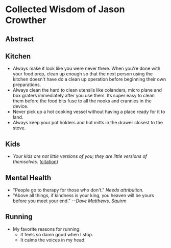 # Collected Wisdom of Jason Crowther

## Abstract

## Kitchen

- Always make it look like you were never there.  When you're done with your food prep, clean up enough so that the next person using the kitchen doesn't have do a clean up operation before beginning their own preparations.
- Always clean the hard to clean utensils like colanders, micro plane and box graters immediately after you use them.  Its super easy to clean them before the food bits fuse to all the nooks and crannies in the device.
- Never pick up a hot cooking vessel without having a place ready for it to land.
- Always keep your pot holders and hot mitts in the drawer closest to the stove.

## Kids

- _Your kids are not little versions of you; they are little versions of themselves._ ([citation](https://github.com/merlinmann/wisdom/blob/master/wisdom.md?plain=1#L207))

## Mental Health

- "People go to therapy for those who don't." _Needs attribution._
- "Above all things, if kindness is your king, you heaven will be yours before you meet your end." _--Dave Matthews, Squirm_

## Running

- My favorite reasons for running:
  - It feels so damn good when I stop.
  - It calms the voices in my head.
